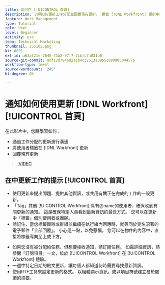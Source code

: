 ```yaml
---
title: 如何在 [!UICONTROL 首頁]
description: 了解如何更新工作分配並回覆現有更新。 標籤 [!DNL Workfront] 更新中的使用者，以便收到通訊的通知。
feature: Work Management
type: Tutorial
role: User
level: Beginner
activity: use
team: Technical Marketing
thumbnail: 335102.png
kt: 8801
exl-id: a63af21e-7646-41b2-97f7-7cbfc7a031b0
source-git-commit: adf12d7846d2a1b4c32513a3955c080905044576
workflow-type: tm+mt
source-wordcount: '245'
ht-degree: 0%

---
```


# 通知如何使用更新 [!DNL Workfront] [!UICONTROL 首頁]

在此影片中，您將學習如何：

* 通過工作分配的更新進行溝通
* 將使用者標籤在 [!DNL Workfront] 更新
* 回覆現有更新

>[!VIDEO](https://video.tv.adobe.com/v/335102/?quality=12)

## 在中更新工作的提示 [!UICONTROL 首頁]

* 使用更新來提出問題、提供其他資訊，或共用有關正在完成的工作的一般更新。
* 「Tag」其他 [!UICONTROL Workfront] 具有@name的使用者，確保收到有關更新的通知。 這是確保特定人員看到最新資訊的最佳方式。 您可以在更新中「標籤」個別使用者或團隊。
* 請記住，當您標籤團隊或群組並繼續在執行緒內回應時，就等同於臭名昭著的電子郵件「全部回覆」。 小心這一點，以免惹惱。 您可以在物件的內容中，直接將標籤導向至上或下方。

<!---
paragraph below needs a hyperlink to an article
--->

* 如果您沒有被分配給任務，但想要接收通知，請訂閱任務。 如需詳細資訊，請參閱「訂閱項目」一文，位於 [!UICONTROL Workfront] 在 [!UICONTROL Workfront] 體驗。
* 一週中特定日期的貼文更新，讓每個人都知道何時需要尋找最新資訊。
* 使用RTF工具來設定更新的格式。 以粗體顯示資訊，或以項目符號建立易於閱讀的摘要。

<!---
learn more URLs
--->
